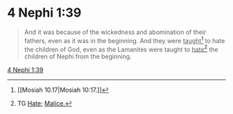 # 4 Nephi 1:39

> And it was because of the wickedness and abomination of their fathers, even as it was in the beginning. And they were <u>taught</u>[^a] to hate the children of God, even as the Lamanites were taught to <u>hate</u>[^b] the children of Nephi from the beginning.

[4 Nephi 1:39](https://www.churchofjesuschrist.org/study/scriptures/bofm/4-ne/1?lang=eng&id=p39#p39)


[^a]: [[Mosiah 10.17|Mosiah 10:17.]]
[^b]: TG [Hate](https://www.churchofjesuschrist.org/study/scriptures/tg/hate?lang=eng); [Malice.](https://www.churchofjesuschrist.org/study/scriptures/tg/malice?lang=eng)
